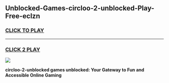 
## Unblocked-Games-circloo-2-unblocked-Play-Free-eclzn
<h3>
<a href="https://premium76.site?title=circloo-2-unblocked&ref=18A1">CLICK TO PLAY</a></h3>
<hr>

<h3>
<a href="https://premium76.site?title=circloo-2-unblocked&ref=18A1">CLICK 2 PLAY</a>
  
</h3>

<a href="https://premium76.site?title=circloo-2-unblocked&ref=18A1"><img src="https://clearcache.store/games.png"></a>


**circloo-2-unblocked games unblocked: Your Gateway to Fun and Accessible Online Gaming**
